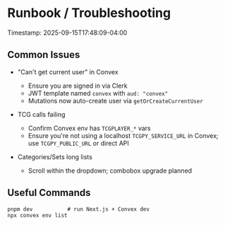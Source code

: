 # Runbook / Troubleshooting

Timestamp: 2025-09-15T17:48:09-04:00

## Common Issues
- "Can't get current user" in Convex
  - Ensure you are signed in via Clerk
  - JWT template named `convex` with `aud: "convex"`
  - Mutations now auto-create user via `getOrCreateCurrentUser`

- TCG calls failing
  - Confirm Convex env has `TCGPLAYER_*` vars
  - Ensure you're not using a localhost `TCGPY_SERVICE_URL` in Convex; use `TCGPY_PUBLIC_URL` or direct API

- Categories/Sets long lists
  - Scroll within the dropdown; combobox upgrade planned

## Useful Commands
```
pnpm dev           # run Next.js + Convex dev
npx convex env list
```
